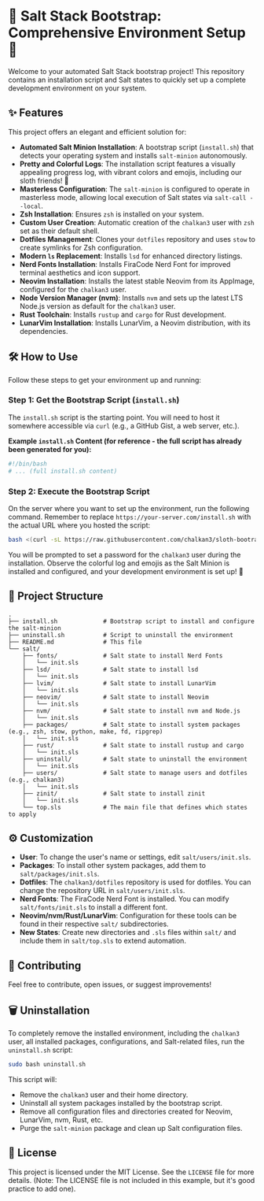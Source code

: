 # 🦥 Salt Stack Bootstrap: Comprehensive Environment Setup 🚀

Welcome to your automated Salt Stack bootstrap project! This repository contains an installation script and Salt states to quickly set up a complete development environment on your system.

## ✨ Features

This project offers an elegant and efficient solution for:

*   **Automated Salt Minion Installation**: A bootstrap script (`install.sh`) that detects your operating system and installs `salt-minion` autonomously.
*   **Pretty and Colorful Logs**: The installation script features a visually appealing progress log, with vibrant colors and emojis, including our sloth friends! 🦥
*   **Masterless Configuration**: The `salt-minion` is configured to operate in masterless mode, allowing local execution of Salt states via `salt-call --local`.
*   **Zsh Installation**: Ensures `zsh` is installed on your system.
*   **Custom User Creation**: Automatic creation of the `chalkan3` user with `zsh` set as their default shell.
*   **Dotfiles Management**: Clones your `dotfiles` repository and uses `stow` to create symlinks for Zsh configuration.
*   **Modern `ls` Replacement**: Installs `lsd` for enhanced directory listings.
*   **Nerd Fonts Installation**: Installs FiraCode Nerd Font for improved terminal aesthetics and icon support.
*   **Neovim Installation**: Installs the latest stable Neovim from its AppImage, configured for the `chalkan3` user.
*   **Node Version Manager (nvm)**: Installs `nvm` and sets up the latest LTS Node.js version as default for the `chalkan3` user.
*   **Rust Toolchain**: Installs `rustup` and `cargo` for Rust development.
*   **LunarVim Installation**: Installs LunarVim, a Neovim distribution, with its dependencies.

## 🛠️ How to Use

Follow these steps to get your environment up and running:

### Step 1: Get the Bootstrap Script (`install.sh`)

The `install.sh` script is the starting point. You will need to host it somewhere accessible via `curl` (e.g., a GitHub Gist, a web server, etc.).

**Example `install.sh` Content (for reference - the full script has already been generated for you):**

```bash
#!/bin/bash
# ... (full install.sh content)
```

### Step 2: Execute the Bootstrap Script

On the server where you want to set up the environment, run the following command. Remember to replace `https://your-server.com/install.sh` with the actual URL where you hosted the script:

```bash
bash <(curl -sL https://raw.githubusercontent.com/chalkan3/sloth-bootrap/master/install.sh)
```

You will be prompted to set a password for the `chalkan3` user during the installation. Observe the colorful log and emojis as the Salt Minion is installed and configured, and your development environment is set up! 🦥



## 📂 Project Structure

```
.
├── install.sh             # Bootstrap script to install and configure the salt-minion
├── uninstall.sh           # Script to uninstall the environment
├── README.md              # This file
└── salt/
    ├── fonts/             # Salt state to install Nerd Fonts
    │   └── init.sls
    ├── lsd/               # Salt state to install lsd
    │   └── init.sls
    ├── lvim/              # Salt state to install LunarVim
    │   └── init.sls
    ├── neovim/            # Salt state to install Neovim
    │   └── init.sls
    ├── nvm/               # Salt state to install nvm and Node.js
    │   └── init.sls
    ├── packages/          # Salt state to install system packages (e.g., zsh, stow, python, make, fd, ripgrep)
    │   └── init.sls
    ├── rust/              # Salt state to install rustup and cargo
    │   └── init.sls
    ├── uninstall/         # Salt state to uninstall the environment
    │   └── init.sls
    ├── users/             # Salt state to manage users and dotfiles (e.g., chalkan3)
    │   └── init.sls
    ├── zinit/             # Salt state to install zinit
    │   └── init.sls
    └── top.sls            # The main file that defines which states to apply
```

## ⚙️ Customization

*   **User**: To change the user's name or settings, edit `salt/users/init.sls`.
*   **Packages**: To install other system packages, add them to `salt/packages/init.sls`.
*   **Dotfiles**: The `chalkan3/dotfiles` repository is used for dotfiles. You can change the repository URL in `salt/users/init.sls`.
*   **Nerd Fonts**: The FiraCode Nerd Font is installed. You can modify `salt/fonts/init.sls` to install a different font.
*   **Neovim/nvm/Rust/LunarVim**: Configuration for these tools can be found in their respective `salt/` subdirectories.
*   **New States**: Create new directories and `.sls` files within `salt/` and include them in `salt/top.sls` to extend automation.

## 🤝 Contributing

Feel free to contribute, open issues, or suggest improvements!

## 🗑️ Uninstallation

To completely remove the installed environment, including the `chalkan3` user, all installed packages, configurations, and Salt-related files, run the `uninstall.sh` script:

```bash
sudo bash uninstall.sh
```

This script will:
- Remove the `chalkan3` user and their home directory.
- Uninstall all system packages installed by the bootstrap script.
- Remove all configuration files and directories created for Neovim, LunarVim, nvm, Rust, etc.
- Purge the `salt-minion` package and clean up Salt configuration files.

## 📄 License

This project is licensed under the MIT License. See the `LICENSE` file for more details. (Note: The LICENSE file is not included in this example, but it's good practice to add one).